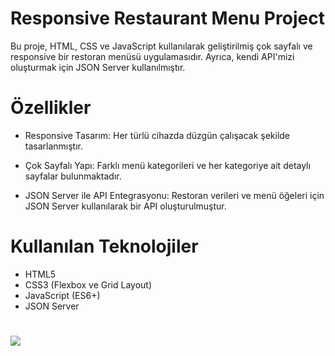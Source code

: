 # Responsive Restaurant Menu Project

Bu proje, HTML, CSS ve JavaScript kullanılarak geliştirilmiş çok sayfalı ve responsive bir restoran menüsü uygulamasıdır. Ayrıca, kendi API'mizi oluşturmak için JSON Server kullanılmıştır.

# Özellikler

* Responsive Tasarım: Her türlü cihazda düzgün çalışacak şekilde tasarlanmıştır.

* Çok Sayfalı Yapı: Farklı menü kategorileri ve her kategoriye ait detaylı sayfalar bulunmaktadır.

* JSON Server ile API Entegrasyonu: Restoran verileri ve menü öğeleri için JSON Server kullanılarak bir API oluşturulmuştur.


# Kullanılan Teknolojiler
- HTML5
- CSS3 (Flexbox ve Grid Layout)
- JavaScript (ES6+)
- JSON Server

#
![](https://github.com/Rasime-Dumlupunar/menu/blob/main/men%C3%BC.gif)
